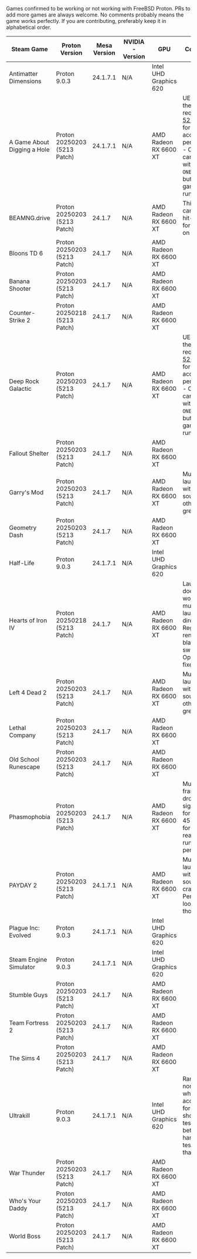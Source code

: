 Games confirmed to be working or not working with FreeBSD Proton. PRs to add more games are always welcome.
No comments probably means the game works perfectly.
If you are contributing, preferably keep it in alphabetical order.

  Steam Game | Proton Version | Mesa Version | NVIDIA-Version | GPU | Comments
  ------------ | ------------- | ------------------------ | ------------- | ------------- | -------------
Antimatter Dimensions | Proton 9.0.3 | 24.1.7.1 | N/A | Intel UHD Graphics 620 | 
A Game About Digging a Hole | Proton 20250203 (5213 Patch) | 24.1.7.1 | N/A | AMD Radeon RX 6600 XT | UE Game, therefore requires [5213 Patch](https://gitlab.winehq.org/wine/wine/-/merge_requests/5213/diffs) for acceptable performance - Otherwise can be run with ```-ONETHREAD```, but the game won't run well.
BEAMNG.drive | Proton 20250203 (5213 Patch) | 24.1.7 | N/A | AMD Radeon RX 6600 XT | This game can be very hit-or-miss for people on FreeBSD.
Bloons TD 6 | Proton 20250203 (5213 Patch) | 24.1.7 | N/A | AMD Radeon RX 6600 XT |
Banana Shooter | Proton 20250203 (5213 Patch) | 24.1.7 | N/A | AMD Radeon RX 6600 XT |
Counter-Strike 2| Proton 20250218 (5213 Patch) | 24.1.7 | N/A | AMD Radeon RX 6600 XT | 
Deep Rock Galactic | Proton 20250203 (5213 Patch)  | 24.1.7 | N/A | AMD Radeon RX 6600 XT | UE Game, therefore requires [5213 Patch](https://gitlab.winehq.org/wine/wine/-/merge_requests/5213/diffs) for acceptable performance - Otherwise can be run with ```-ONETHREAD```, but the game won't run well.
Fallout Shelter | Proton 20250203 (5213 Patch)  | 24.1.7 | N/A | AMD Radeon RX 6600 XT | 
Garry's Mod | Proton 20250203 (5213 Patch)  | 24.1.7 | N/A | AMD Radeon RX 6600 XT | Must be launched with OSS for sound - otherwise great
Geometry Dash | Proton 20250203 (5213 Patch)  | 24.1.7 | N/A | AMD Radeon RX 6600 XT | 
Half-Life | Proton 9.0.3 | 24.1.7.1 | N/A | Intel UHD Graphics 620 | 
Hearts of Iron IV | Proton 20250218 (5213 Patch) | 24.1.7 | N/A | AMD Radeon RX 6600 XT | Launcher doesn't work, game must be launched directly. Regular renderer has black map; switching to OpenGL fixes it.
Left 4 Dead 2 | Proton 20250203 (5213 Patch)  | 24.1.7 | N/A | AMD Radeon RX 6600 XT | Must be launched with OSS for sound - otherwise great
Lethal Company | Proton 20250203 (5213 Patch)  | 24.1.7 | N/A | AMD Radeon RX 6600 XT | 
Old School Runescape | Proton 20250203 (5213 Patch)  | 24.1.7 | N/A | AMD Radeon RX 6600 XT | 
Phasmophobia | Proton 20250203 (5213 Patch)  | 24.1.7 | N/A | AMD Radeon RX 6600 XT | Multiplayer framerate drops significantly for the first 45 seconds for some reason, then runs perfectly. 
PAYDAY 2 | Proton 20250203 (5213 Patch) | 24.1.7.1 | N/A | AMD Radeon RX 6600 XT | Must be launched with OSS for sound; audio crackling. Performance looks good, though.
Plague Inc: Evolved | Proton 9.0.3 | 24.1.7.1 | N/A | Intel UHD Graphics 620 | 
Steam Engine Simulator | Proton 9.0.3 | 24.1.7.1 | N/A | Intel UHD Graphics 620 | 
Stumble Guys | Proton 20250203 (5213 Patch)  | 24.1.7 | N/A | AMD Radeon RX 6600 XT | 
Team Fortress 2 | Proton 20250203 (5213 Patch)  | 24.1.7 | N/A | AMD Radeon RX 6600 XT | 
The Sims 4 | Proton 20250203 (5213 Patch)  | 24.1.7 | N/A | AMD Radeon RX 6600 XT | 
Ultrakill | Proton 9.0.3 | 24.1.7.1 | N/A | Intel UHD Graphics 620 | Ran normally when accounting for GPU, should be tested on better hardware to test whether that scales.
War Thunder | Proton 20250203 (5213 Patch)  | 24.1.7 | N/A | AMD Radeon RX 6600 XT | 
Who's Your Daddy | Proton 20250203 (5213 Patch)  | 24.1.7 | N/A | AMD Radeon RX 6600 XT | 
World Boss | Proton 20250203 (5213 Patch)  | 24.1.7 | N/A | AMD Radeon RX 6600 XT | 
